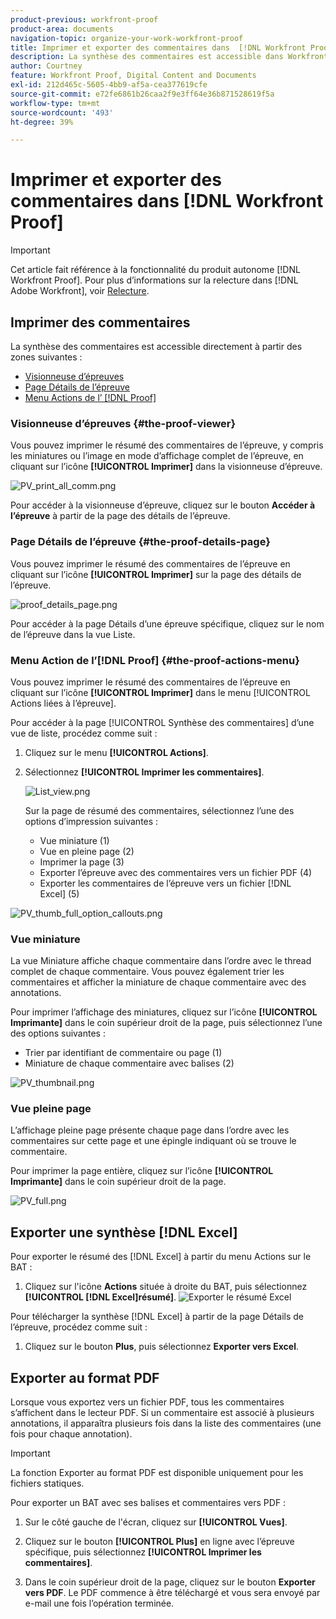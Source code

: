 ```yaml
---
product-previous: workfront-proof
product-area: documents
navigation-topic: organize-your-work-workfront-proof
title: Imprimer et exporter des commentaires dans  [!DNL Workfront Proof]
description: La synthèse des commentaires est accessible dans Workfront Proof.
author: Courtney
feature: Workfront Proof, Digital Content and Documents
exl-id: 212d465c-5605-4bb9-af5a-cea377619cfe
source-git-commit: e72fe6861b26caa2f9e3ff64e36b871528619f5a
workflow-type: tm+mt
source-wordcount: '493'
ht-degree: 39%

---
```


# Imprimer et exporter des commentaires dans [!DNL Workfront Proof]

>[!IMPORTANT]
>
>Cet article fait référence à la fonctionnalité du produit autonome [!DNL Workfront Proof]. Pour plus d’informations sur la relecture dans [!DNL Adobe Workfront], voir [Relecture](../../../review-and-approve-work/proofing/proofing.md).

## Imprimer des commentaires

La synthèse des commentaires est accessible directement à partir des zones suivantes :

* [Visionneuse d’épreuves](#the-proof-viewer)
* [Page Détails de l’épreuve](#the-proof-details-page)
* [Menu Actions de l’ [!DNL Proof] ](#the-proof-actions-menu)

### Visionneuse d’épreuves {#the-proof-viewer}

Vous pouvez imprimer le résumé des commentaires de l’épreuve, y compris les miniatures ou l’image en mode d’affichage complet de l’épreuve, en cliquant sur l’icône **[!UICONTROL Imprimer]** dans la visionneuse d’épreuve.

![PV_print_all_comm.png](assets/pv-print-all-comm-350x158.png)

Pour accéder à la visionneuse d’épreuve, cliquez sur le bouton **Accéder à l’épreuve** à partir de la page des détails de l’épreuve.

### Page Détails de l’épreuve {#the-proof-details-page}

Vous pouvez imprimer le résumé des commentaires de l’épreuve en cliquant sur l’icône **[!UICONTROL Imprimer]** sur la page des détails de l’épreuve.

![proof_details_page.png](assets/proof-details-page-350x231.png)

Pour accéder à la page Détails d’une épreuve spécifique, cliquez sur le nom de l’épreuve dans la vue Liste.

### Menu Action de l’[!DNL Proof] {#the-proof-actions-menu}

Vous pouvez imprimer le résumé des commentaires de l’épreuve en cliquant sur l’icône **[!UICONTROL Imprimer]** dans le menu [!UICONTROL Actions liées à l’épreuve].

Pour accéder à la page [!UICONTROL Synthèse des commentaires] d’une vue de liste, procédez comme suit :

1. Cliquez sur le menu **[!UICONTROL Actions]**.
1. Sélectionnez **[!UICONTROL Imprimer les commentaires]**.

   ![List_view.png](assets/list-view-350x155.png)

   Sur la page de résumé des commentaires, sélectionnez l’une des options d’impression suivantes :

   * Vue miniature (1)
   * Vue en pleine page (2)
   * Imprimer la page (3)
   * Exporter l’épreuve avec des commentaires vers un fichier PDF (4)
   * Exporter les commentaires de l’épreuve vers un fichier [!DNL Excel] (5)

![PV_thumb_full_option_callouts.png](assets/pv-thumb-full-option-callouts-350x154.png)

### Vue miniature

La vue Miniature affiche chaque commentaire dans l’ordre avec le thread complet de chaque commentaire. Vous pouvez également trier les commentaires et afficher la miniature de chaque commentaire avec des annotations.

Pour imprimer l’affichage des miniatures, cliquez sur l’icône **[!UICONTROL Imprimante]** dans le coin supérieur droit de la page, puis sélectionnez l’une des options suivantes :

* Trier par identifiant de commentaire ou page (1)
* Miniature de chaque commentaire avec balises (2)

![PV_thumbnail.png](assets/pv-thumbnail-350x290.png)

### Vue pleine page

L’affichage pleine page présente chaque page dans l’ordre avec les commentaires sur cette page et une épingle indiquant où se trouve le commentaire.

Pour imprimer la page entière, cliquez sur l’icône **[!UICONTROL Imprimante]** dans le coin supérieur droit de la page.

![PV_full.png](assets/pv-full-350x347.png)

## Exporter une synthèse [!DNL Excel]

Pour exporter le résumé des [!DNL Excel] à partir du menu Actions sur le BAT :

1. Cliquez sur l&#39;icône **Actions** située à droite du BAT, puis sélectionnez **[!UICONTROL [!DNL Excel]résumé]**.
   ![Exporter le résumé Excel](assets/excel-summary-option.png)

Pour télécharger la synthèse [!DNL Excel] à partir de la page Détails de l’épreuve, procédez comme suit :

1. Cliquez sur le bouton **Plus**, puis sélectionnez **Exporter vers Excel**.

   <!--
   ![Export to Excel option](assets/export-to-excel-option.png) -->

## Exporter au format PDF

Lorsque vous exportez vers un fichier PDF, tous les commentaires s’affichent dans le lecteur PDF. Si un commentaire est associé à plusieurs annotations, il apparaîtra plusieurs fois dans la liste des commentaires (une fois pour chaque annotation).

>[!IMPORTANT]
>
>La fonction Exporter au format PDF est disponible uniquement pour les fichiers statiques.

Pour exporter un BAT avec ses balises et commentaires vers PDF :

1. Sur le côté gauche de l&#39;écran, cliquez sur **[!UICONTROL Vues]**.
1. Cliquez sur le bouton **[!UICONTROL Plus]** en ligne avec l’épreuve spécifique, puis sélectionnez **[!UICONTROL Imprimer les commentaires]**.

1. Dans le coin supérieur droit de la page, cliquez sur le bouton **Exporter vers PDF**. Le PDF commence à être téléchargé et vous sera envoyé par e-mail une fois l’opération terminée.
